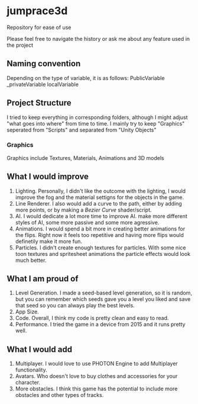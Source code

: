 # jumprace3d
Repository for ease of use

Please feel free to navigate the history or ask me about any feature used in the project

## Naming convention
Depending on the type of variable, it is as follows:
PublicVariable
_privateVariable
localVariable

## Project Structure
I tried to keep everything in corresponding folders, although I might adjust "what goes into where" from time to time.
I mainly try to keep "Graphics" seperated from "Scripts" and separated from "Unity Objects"

### Graphics
Graphics include Textures, Materials, Animations and 3D models

## What I would improve
1. Lighting. Personally, I didn't like the outcome with the lighting, I would improve the fog and the material settigns for the objects in the game.
2. Line Renderer. I also would add a curve to the path, either by adding more points, or by making a *Bezier Curve* shader/script.
3. AI. I would dedicate a lot more time to improve AI. make more different styles of AI, some more passive and some more agressive.
4. Animations. I would spend a bit more in creating better animations for the flips. Right now it feels too repetitive and having more flips would definetily make it more fun.
5. Particles. I didn't create enough textures for particles. With some nice toon textures and spritesheet animations the particle effects would look much better.

## What I am proud of
1. Level Generation. I made a seed-based level generation, so it is random, but you can remember which seeds gave you a level you liked and save that seed so you can always play the best levels.
2. App Size.
3. Code. Overall, I think my code is pretty clean and easy to read.
4. Performance. I tried the game in a device from 2015 and it runs pretty well.

## What I would add
1. Multiplayer. I would love to use PHOTON Engine to add Multiplayer functionality.
2. Avatars. Who doesn't love to buy clothes and accessories for your character.
3. More obstacles. I think this game has the potential to include more obstacles and other types of tracks.
